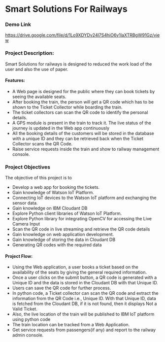 # Smart Solutions For Railways

### Demo Link
https://drive.google.com/file/d/1Lo9XDYDv24l7S4hiO6v1laXTRBgW91Gz/view

### Project Description:

Smart Solutions for railways is designed to reduced the work load of the user and also the use of paper.

#### Features:

- A Web page is designed for the public where they can book tickets by seeing the available seats.
- After booking the train, the person will get a QR code which has to be shown to the Ticket Collector while boarding the train.
- The ticket collectors can scan the QR code to identify the personal details.
- A GPS module is present in the train to track it. The live status of the journey is updated in the Web app continuously
- All the booking details of the customers will be stored in the database with a unique ID and they can be retrieved back when the Ticket Collector scans the QR Code.
- Raise service requests inside the train and show to railway management console.

### Project Objectives

The objective of this project is to

- Develop a web app for booking the tickets.
- Gain knowledge of Watson IoT Platform.
- Connecting IoT devices to the Watson IoT platform and exchanging the sensor data.
- Gain knowledge on IBM Cloudant DB
- Explore Python client libraries of Watson IoT Platform.
- Explore Python library for integrating OpenCV for accessing the Live Camera Input
- Scan the QR code in live streaming and retrieve the QR code details
- Gain knowledge on web application development.
- Gain knowledge of storing the data in Cloudant DB
- Generating QR codes with the required data

#### Project Flow:

- Using the Web application, a user books a ticket based on the availability of the seats by giving the general required information.
- Once a user clicks on the submit button, a QR code is generated with a Unique ID and the data is stored in the Cloudant DB with that Unique ID.
- Users can save the QR code for further process.
- In python code, a Ticket collector can scan the QR code and extract the information from the QR Code i.e., Unique ID. With that Unique ID, data is fetched from the Cloudant DB, if it is not found, then it displays Not a Valid Ticket.
- Also, the live location of the train will be published to IBM IoT platform using python code
- The train location can be tracked from a Web Application.
- Get service requests from passengers(if any) and report to the railway admin console.
